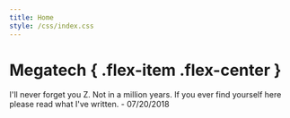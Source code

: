 ```yaml
---
title: Home
style: /css/index.css
---
```


# Megatech { .flex-item .flex-center }

<div id="msg" class="flex-item flex-center frame">
<p class="magenta bold">I'll never forget you Z. Not in a million years. If you ever find yourself here please read what I've written. - 07/20/2018</p>
</div>

